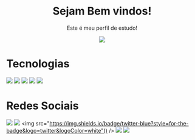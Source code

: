 <h1 align= center>
  Sejam Bem vindos!
</h1>
<p align= center>
Este é meu perfil de estudo!

<p align="center">
  <a href="https://github.com/souchaves">
	<img src="https://readme-typing-svg.herokuapp.com?lines=Me+chamo+Samuel+Chaves;Fala+galera!,+Designer,+Desenvolvedor+e+Gestor+de+Tráfego!&center=true&width=780&height=45">
  </a>
</p>

# Tecnologias
<img src="https://img.shields.io/badge/html5-orange?style=for-the-badge&logo=html5&logoColor=white" />
<img src="https://img.shields.io/badge/css3-blue?style=for-the-badge&logo=css3&logoColor=white" />
<img src="https://img.shields.io/badge/bootstrap-purple?style=for-the-badge&logo=bootstrap&logoColor=white" />
<img src="https://img.shields.io/badge/git-white?style=for-the-badge&logo=git&logoColor=black" />
<img src="https://img.shields.io/badge/github-white?style=for-the-badge&logo=github&logoColor=black" />

# Redes Sociais
<img src="https://img.shields.io/badge/facebook-blue?style=for-the-badge&logo=facebook&logoColor=white" /> <img src="https://img.shields.io/badge/instagram-purple?style=for-the-badge&logo=instagram&logoColor=white"/>
<img src="https://img.shields.io/badge/twitter-blue?style=for-the-badge&logo=twitter&logoColor=white"() />
<img src="https://img.shields.io/badge/linkedin-blue?style=for-the-badge&logo=linkedin&logoColor=white" />
<img src="https://img.shields.io/badge/whatsapp-green?style=for-the-badge&logo=whatsapp&logoColor=white" />

